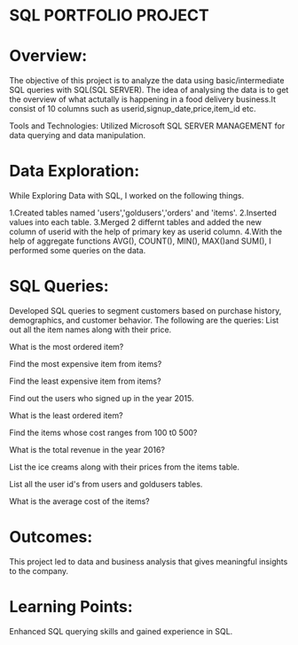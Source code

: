 
# SQL PORTFOLIO PROJECT

# Overview:
The objective of this project is to analyze the data using basic/intermediate SQL queries with SQL(SQL SERVER). The idea of analysing the data is to get the overview of what actutally is happening in a food delivery business.It consist of 10 columns such as userid,signup_date,price,item_id etc.

Tools and Technologies: Utilized Microsoft SQL SERVER MANAGEMENT for data querying and data manipulation.

# Data Exploration:
While Exploring Data with SQL, I worked on the following things.

1.Created tables named 'users','goldusers','orders' and 'items'.
2.Inserted values into each table.
3.Merged 2 differnt tables and added the new column of userid with the help of primary key as userid column.
4.With the help of aggregate functions AVG(), COUNT(), MIN(), MAX()and SUM(), I performed some queries on the data.

# SQL Queries: 
Developed SQL queries to segment customers based on purchase history, demographics, and customer behavior.
The following are the queries:
List out all the item names along with their price.

What is the most ordered item?

Find the most expensive item from items?

Find the least expensive item from items?

Find out the users who signed up in the year 2015.

What is the least ordered item?

Find the items whose cost ranges from 100 t0 500?

What is the total revenue in the year 2016?

List the ice creams along with their prices from the items table.

List all the user id's from users and goldusers tables.

What is the average cost of the items?

# Outcomes: 
This project led to data and business analysis that gives meaningful insights to the company.

# Learning Points: 
Enhanced SQL querying skills and gained experience in SQL.

